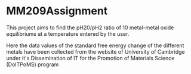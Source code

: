 # MM209Assignment
This project aims to find the pH20/pH2 ratio of 10 metal-metal oxide equilibriums at a temperature entered by the user.

Here the data values of the standard free energy change of the different metals have been collected from the website of University of Cambridge under it's Dissemination of IT for the Promotion of Materials Science (DoITPoMS) program
